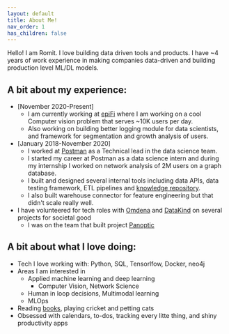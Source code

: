 ```yaml
---
layout: default
title: About Me!
nav_order: 1
has_children: false
---
```


Hello! I am Romit. I love building data driven tools and products. I have ~4 years of work experience in making companies data-driven and building production level ML/DL models.

## A bit about my experience:
- [November 2020-Present]
    - I am currently working at [epiFi](https://www.fi.money) where I am working on a cool Computer vision problem that serves ~10K users per day.
    - Also working on building better logging module for data scientists, and framework for segmentation and growth analysis of users.
- [January 2018-November 2020]
    - I worked at [Postman](https://www.postman.com) as a Technical lead in the data science team.
    - I started my career at Postman as a data science intern and during my internship I worked on network analysis of 2M users on a graph database.
    - I built and designed several internal tools including data APIs, data testing framework, ETL pipelines and [knowledge repository](https://blog.postman.com/how-postman-built-a-knowledge-repository/).
    - I also built warehouse connector for feature engineering but that didn't scale really well.
- I have volunteered for tech roles with [Omdena](https://omdena.com/) and [DataKind](https://www.datakind.org/) on several projects for societal good
    - I was on the team that built project [Panoptic](https://panoptic.in)

## A bit about what I love doing:
- Tech I love working with: Python, SQL, Tensorlfow, Docker, neo4j
- Areas I am interested in
    - Applied machine learning and deep learning
        - Computer Vision, Network Science
    - Human in loop decisions, Multimodal learning
    - MLOps
- Reading [books](https://www.goodreads.com/user/show/100308617-romit), playing cricket and petting cats
- Obsessed with calendars, to-dos, tracking every litte thing, and shiny productivity apps